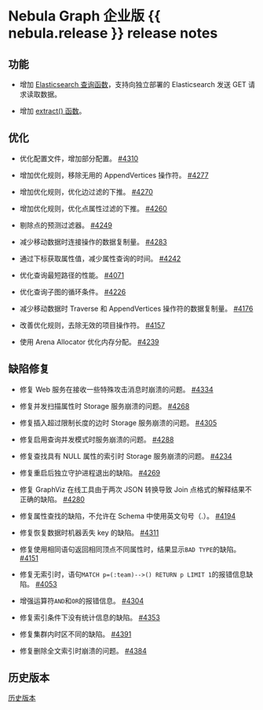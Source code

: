 # Nebula Graph 企业版 {{ nebula.release }} release notes

## 功能

- 增加 [Elasticsearch 查询函数](../3.ngql-guide/6.functions-and-expressions/17.ES-function.md)，支持向独立部署的 Elasticsearch 发送 GET 请求读取数据。

- 增加 [extract() 函数](../3.ngql-guide/6.functions-and-expressions/2.string.md)。

## 优化

- 优化配置文件，增加部分配置。 [#4310](https://github.com/vesoft-inc/nebula/pull/4310)

- 增加优化规则，移除无用的 AppendVertices 操作符。 [#4277](https://github.com/vesoft-inc/nebula/pull/4277)

- 增加优化规则，优化边过滤的下推。 [#4270](https://github.com/vesoft-inc/nebula/pull/4270)

- 增加优化规则，优化点属性过滤的下推。 [#4260](https://github.com/vesoft-inc/nebula/pull/4260)

- 剔除点的预测过滤器。 [#4249](https://github.com/vesoft-inc/nebula/pull/4249)

- 减少移动数据时连接操作的数据复制量。 [#4283](https://github.com/vesoft-inc/nebula/pull/4283)

- 通过下标获取属性值，减少属性查询的时间。 [#4242](https://github.com/vesoft-inc/nebula/pull/4242)

- 优化查询最短路径的性能。 [#4071](https://github.com/vesoft-inc/nebula/pull/4071)

- 优化查询子图的循环条件。 [#4226](https://github.com/vesoft-inc/nebula/pull/4226)

- 减少移动数据时 Traverse 和 AppendVertices 操作符的数据复制量。 [#4176](https://github.com/vesoft-inc/nebula/pull/4176)

- 改善优化规则，去除无效的项目操作符。 [#4157](https://github.com/vesoft-inc/nebula/pull/4157)

- 使用 Arena Allocator 优化内存分配。 [#4239](https://github.com/vesoft-inc/nebula/pull/4239)

## 缺陷修复

- 修复 Web 服务在接收一些特殊攻击消息时崩溃的问题。 [#4334](https://github.com/vesoft-inc/nebula/pull/4334)

- 修复并发扫描属性时 Storage 服务崩溃的问题。 [#4268](https://github.com/vesoft-inc/nebula/pull/4268)

- 修复插入超过限制长度的边时 Storage 服务崩溃的问题。 [#4305](https://github.com/vesoft-inc/nebula/pull/4305)

- 修复启用查询并发模式时服务崩溃的问题。 [#4288](https://github.com/vesoft-inc/nebula/pull/4288)

- 修复查找具有 NULL 属性的索引时 Storage 服务崩溃的问题。 [#4234](https://github.com/vesoft-inc/nebula/pull/4234)

- 修复重启后独立守护进程退出的缺陷。 [#4269](https://github.com/vesoft-inc/nebula/pull/4269)

- 修复 GraphViz 在线工具由于两次 JSON 转换导致 Join 点格式的解释结果不正确的缺陷。 [#4280](https://github.com/vesoft-inc/nebula/pull/4280)

- 修复属性查找的缺陷，不允许在 Schema 中使用英文句号（.）。 [#4194](https://github.com/vesoft-inc/nebula/pull/4194)

- 修复恢复数据时机器丢失 key 的缺陷。 [#4311](https://github.com/vesoft-inc/nebula/pull/4311)

- 修复使用相同语句返回相同顶点不同属性时，结果显示`BAD TYPE`的缺陷。 [#4151](https://github.com/vesoft-inc/nebula/pull/4151)

- 修复无索引时，语句`MATCH p=(:team)-->() RETURN p LIMIT 1`的报错信息缺陷。 [#4053](https://github.com/vesoft-inc/nebula/pull/4053)

- 增强运算符`AND`和`OR`的报错信息。 [#4304](https://github.com/vesoft-inc/nebula/pull/4304)

- 修复索引条件下没有统计信息的缺陷。 [#4353](https://github.com/vesoft-inc/nebula/pull/4353)

- 修复集群内时区不同的缺陷。 [#4391](https://github.com/vesoft-inc/nebula/pull/4391)

- 修复删除全文索引时崩溃的问题。 [#4384](https://github.com/vesoft-inc/nebula/pull/4384)

## 历史版本

[历史版本](https://nebula-graph.com.cn/tags/release-note/)